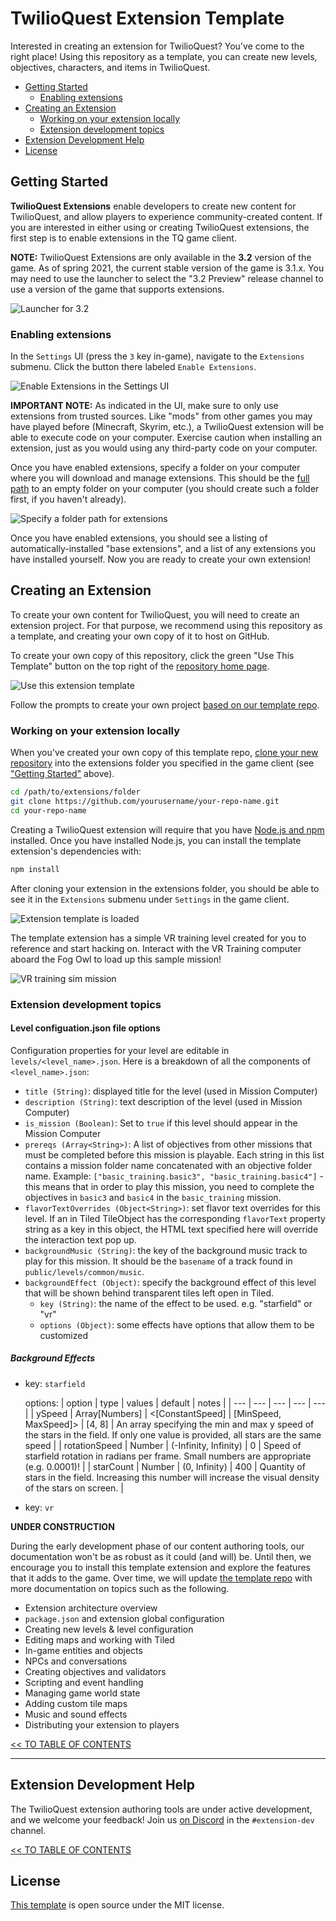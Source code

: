 # TwilioQuest Extension Template
Interested in creating an extension for TwilioQuest? You've come to the right place! Using this repository as a template, you can create new levels, objectives, characters, and items in TwilioQuest.

<!-- START doctoc generated TOC please keep comment here to allow auto update -->
<!-- DON'T EDIT THIS SECTION, INSTEAD RE-RUN doctoc TO UPDATE -->

- [Getting Started](#getting-started)
  - [Enabling extensions](#enabling-extensions)
- [Creating an Extension](#creating-an-extension)
  - [Working on your extension locally](#working-on-your-extension-locally)
  - [Extension development topics](#extension-development-topics)
- [Extension Development Help](#extension-development-help)
- [License](#license)

<!-- END doctoc generated TOC please keep comment here to allow auto update -->

## Getting Started
**TwilioQuest Extensions** enable developers to create new content for TwilioQuest, and allow players to experience community-created content. If you are interested in either using or creating TwilioQuest extensions, the first step is to enable extensions in the TQ game client.

**NOTE:** TwilioQuest Extensions are only available in the **3.2** version of the game. As of spring 2021, the current stable version of the game is 3.1.x. You may need to use the launcher to select the "3.2 Preview" release channel to use a version of the game that supports extensions.

![Launcher for 3.2](https://firebasestorage.googleapis.com/v0/b/twilioquest-prod.appspot.com/o/docs%2Flauncher-preview.png?alt=media&token=6aedd709-9ba2-4ab3-b935-2537a8f5ff2f)

### Enabling extensions

In the `Settings` UI (press the `3` key in-game), navigate to the `Extensions` submenu. Click the button there labeled `Enable Extensions`.

![Enable Extensions in the Settings UI](https://firebasestorage.googleapis.com/v0/b/twilioquest-prod.appspot.com/o/docs%2Fenable-extensions.png?alt=media&token=8cc8e5ea-ee56-4a39-ae92-91add950b040)

**IMPORTANT NOTE:** As indicated in the UI, make sure to only use extensions from trusted sources. Like "mods" from other games you may have played before (Minecraft, Skyrim, etc.), a TwilioQuest extension will be able to execute code on your computer. Exercise caution when installing an extension, just as you would using any third-party code on your computer.

Once you have enabled extensions, specify a folder on your computer where you will download and manage extensions. This should be the [full path](https://en.wikipedia.org/wiki/Fully_qualified_name#Filenames_and_paths) to an empty folder on your computer (you should create such a folder first, if you haven't already).

![Specify a folder path for extensions](https://firebasestorage.googleapis.com/v0/b/twilioquest-prod.appspot.com/o/docs%2Fext-folder.png?alt=media&token=4936dd5c-d84c-459e-9179-4c545a64b297)

Once you have enabled extensions, you should see a listing of automatically-installed "base extensions", and a list of any extensions you have installed yourself. Now you are ready to create your own extension!

## Creating an Extension
To create your own content for TwilioQuest, you will need to create an extension project. For that purpose, we recommend using this repository as a template, and creating your own copy of it to host on GitHub.

To create your own copy of this repository, click the green "Use This Template" button on the top right of the [repository home page](https://github.com/TwilioQuest/twilioquest-extension-template).

![Use this extension template](https://firebasestorage.googleapis.com/v0/b/twilioquest-prod.appspot.com/o/docs%2Fuse-template.png?alt=media&token=4c662790-e066-45d4-8cdc-ea6c49569356)

Follow the prompts to create your own project [based on our template repo](https://github.com/TwilioQuest/twilioquest-extension-template/generate).

### Working on your extension locally
When you've created your own copy of this template repo, [clone your new repository](https://docs.github.com/en/github/creating-cloning-and-archiving-repositories/cloning-a-repository) into the extensions folder you specified in the game client (see ["Getting Started"](#getting-started) above).

```bash
cd /path/to/extensions/folder
git clone https://github.com/yourusername/your-repo-name.git
cd your-repo-name
```

Creating a TwilioQuest extension will require that you have [Node.js and npm](https://nodejs.org/en/download/) installed. Once you have installed Node.js, you can install the template extension's dependencies with:

```bash
npm install
```

After cloning your extension in the extensions folder, you should be able to see it in the `Extensions` submenu under `Settings` in the game client.

![Extension template is loaded](https://firebasestorage.googleapis.com/v0/b/twilioquest-prod.appspot.com/o/docs%2Ftemplate_loaded.png?alt=media&token=b29a60c0-9289-46f3-b6e6-bafa28faa669)

The template extension has a simple VR training level created for you to reference and start hacking on. Interact with the VR Training computer aboard the Fog Owl to load up this sample mission!

![VR training sim mission](https://firebasestorage.googleapis.com/v0/b/twilioquest-prod.appspot.com/o/docs%2Fvr_sim.png?alt=media&token=2b39bb3d-a2a6-4420-9e95-6485b52d35a4)

### Extension development topics

#### Level configuation.json file options
Configuration properties for your level are editable in `levels/<level_name>.json`. Here is a breakdown of all the components of `<level_name>.json`:

* `title (String)`: displayed title for the level (used in Mission Computer)
* `description (String)`: text description of the level (used in Mission Computer)
* `is_mission (Boolean)`: Set to `true` if this level should appear in the Mission Computer
* `prereqs (Array<String>)`: A list of objectives from other missions that must be completed before this mission is playable. Each string in this list contains a mission folder name concatenated with an objective folder name. Example: `["basic_training.basic3", "basic_training.basic4"]` - this means that in order to play this mission, you need to complete the objectives in `basic3` and `basic4` in the `basic_training` mission.
* `flavorTextOverrides (Object<String>)`: set flavor text overrides for this level. If an in Tiled TileObject has the corresponding `flavorText` property string as a key in this object, the HTML text specified here will override the interaction text pop up.
* `backgroundMusic (String)`: the key of the background music track to play for this mission. It should be the `basename` of a track found in `public/levels/common/music`.
* `backgroundEffect (Object)`: specify the background effect of this level that will be shown behind transparent tiles left open in Tiled.
  * `key (String)`: the name of the effect to be used. e.g. "starfield" or "vr"
  * `options (Object)`: some effects have options that allow them to be customized

##### Background Effects
* key: `starfield`

  options:
  | option | type | values | default | notes |
  | --- | --- | --- | --- | --- |
  | ySpeed | Array[Numbers] | <[ConstantSpeed] \| [MinSpeed, MaxSpeed]> | [4, 8] | An array specifying the min and max y speed of the stars in the field. If only one value is provided, all stars are the same speed |
  | rotationSpeed | Number | (-Infinity, Infinity) | 0 | Speed of starfield rotation in radians per frame. Small numbers are appropriate (e.g. 0.0001)! |
  | starCount | Number | (0, Infinity) | 400 | Quantity of stars in the field. Increasing this number will increase the visual density of the stars on screen. |
* key: `vr`

**UNDER CONSTRUCTION**

During the early development phase of our content authoring tools, our documentation won't be as robust as it could (and will) be. Until then, we encourage you to install this template extension and explore the features that it adds to the game. Over time, we will update [the template repo](https://github.com/TwilioQuest/twilioquest-extension-template) with more documentation on topics such as the following.

- Extension architecture overview
- `package.json` and extension global configuration
- Creating new levels & level configuration
- Editing maps and working with Tiled
- In-game entities and objects
- NPCs and conversations
- Creating objectives and validators
- Scripting and event handling
- Managing game world state
- Adding custom tile maps
- Music and sound effects
- Distributing your extension to players

[<< TO TABLE OF CONTENTS](#twilioquest-extension-template)

<hr/>

## Extension Development Help
The TwilioQuest extension authoring tools are under active development, and we welcome your feedback! Join us [on Discord](https://twil.io/tq-discord) in the `#extension-dev` channel.

[<< TO TABLE OF CONTENTS](#twilioquest-extension-template)

## License
[This template](https://github.com/TwilioQuest/twilioquest-extension-template) is open source under the MIT license.
